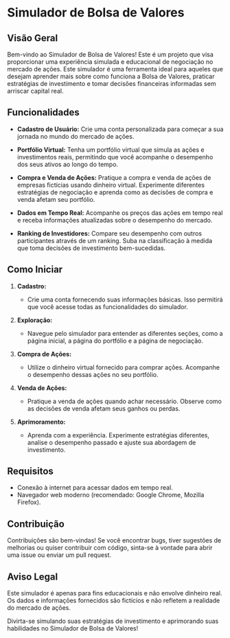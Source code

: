 # Simulador de Bolsa de Valores

## Visão Geral

Bem-vindo ao Simulador de Bolsa de Valores! Este é um projeto que visa proporcionar uma experiência simulada e educacional de negociação no mercado de ações. Este simulador é uma ferramenta ideal para aqueles que desejam aprender mais sobre como funciona a Bolsa de Valores, praticar estratégias de investimento e tomar decisões financeiras informadas sem arriscar capital real.

## Funcionalidades

- **Cadastro de Usuário:** Crie uma conta personalizada para começar a sua jornada no mundo do mercado de ações.

- **Portfólio Virtual:** Tenha um portfólio virtual que simula as ações e investimentos reais, permitindo que você acompanhe o desempenho dos seus ativos ao longo do tempo.

- **Compra e Venda de Ações:** Pratique a compra e venda de ações de empresas fictícias usando dinheiro virtual. Experimente diferentes estratégias de negociação e aprenda como as decisões de compra e venda afetam seu portfólio.

- **Dados em Tempo Real:** Acompanhe os preços das ações em tempo real e receba informações atualizadas sobre o desempenho do mercado.

- **Ranking de Investidores:** Compare seu desempenho com outros participantes através de um ranking. Suba na classificação à medida que toma decisões de investimento bem-sucedidas.

## Como Iniciar

1. **Cadastro:**
   - Crie uma conta fornecendo suas informações básicas. Isso permitirá que você acesse todas as funcionalidades do simulador.

2. **Exploração:**
   - Navegue pelo simulador para entender as diferentes seções, como a página inicial, a página do portfólio e a página de negociação.

3. **Compra de Ações:**
   - Utilize o dinheiro virtual fornecido para comprar ações. Acompanhe o desempenho dessas ações no seu portfólio.

4. **Venda de Ações:**
   - Pratique a venda de ações quando achar necessário. Observe como as decisões de venda afetam seus ganhos ou perdas.

5. **Aprimoramento:**
   - Aprenda com a experiência. Experimente estratégias diferentes, analise o desempenho passado e ajuste sua abordagem de investimento.

## Requisitos

- Conexão à internet para acessar dados em tempo real.
- Navegador web moderno (recomendado: Google Chrome, Mozilla Firefox).

## Contribuição

Contribuições são bem-vindas! Se você encontrar bugs, tiver sugestões de melhorias ou quiser contribuir com código, sinta-se à vontade para abrir uma issue ou enviar um pull request.

## Aviso Legal

Este simulador é apenas para fins educacionais e não envolve dinheiro real. Os dados e informações fornecidos são fictícios e não refletem a realidade do mercado de ações.

Divirta-se simulando suas estratégias de investimento e aprimorando suas habilidades no Simulador de Bolsa de Valores!
